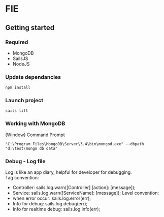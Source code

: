 # FIE

## Getting started
### Required
* MongoDB
* SailsJS
* NodeJS

### Update dependancies
```
npm install
```

### Launch project
```
sails lift
```

### Working with MongoDB
(Window)
Command Prompt
```
"C:\Program Files\MongoDB\Server\3.4\bin\mongod.exe" --dbpath "d:\test\mongo db data"
```

### Debug - Log file
Log is like an app diary, helpful for developer for debugging.<br/>
Tag convention:
* Controller: sails.log.warn([Controller].[action]: [message]);
* Service: sails.log.warn([ServiceName]: [message]);
Level convention:
* when error occur: sails.log.error(err);
* Info for debug: sails.log.debug(err);
* Info for realtime debug: sails.log.info(err);